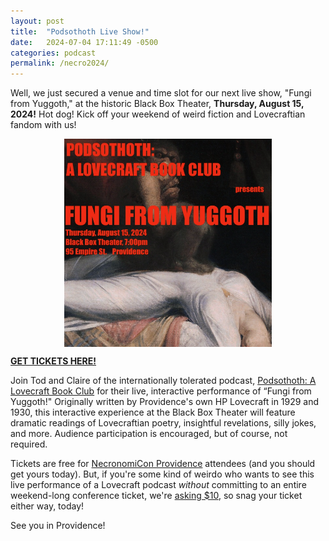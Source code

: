 ```yaml
---
layout: post
title:  "Podsothoth Live Show!"
date:   2024-07-04 17:11:49 -0500
categories: podcast
permalink: /necro2024/
---
```

Well, we just secured a venue and time slot for our next live show, "Fungi from Yuggoth,"
at the historic Black Box Theater, **Thursday, August 15, 2024!** Hot dog! Kick off your
weekend of weird fiction and Lovecraftian fandom with us!

<!-- I really have to fix this DNS nonsense -->

<a href="https://www.zeffy.com/en-US/ticketing/2f535ac3-91ad-414e-9c75-f32a837a119d">
<img src="/assets/podsothtoh-necronomicon-poster.png"
    width="66%"
     style="display: block;
     margin-left: auto;
     margin-right: auto;"
 />
 </a>

**[GET TICKETS HERE!](https://www.zeffy.com/en-US/ticketing/2f535ac3-91ad-414e-9c75-f32a837a119d)**

Join Tod and Claire of the internationally tolerated podcast, [Podsothoth: A Lovecraft Book Club](https://podsothoth.club)
for their live, interactive performance of “Fungi from Yuggoth!" Originally written by Providence's own HP Lovecraft in
1929 and 1930, this interactive experience at the Black Box Theater will feature dramatic readings of Lovecraftian poetry,
insightful revelations, silly jokes, and more. Audience participation is encouraged, but of course, not required.

Tickets are free for [NecronomiCon Providence](https://necronomicon-providence.com) attendees (and you should get yours today).
But, if you're some kind of weirdo who wants to see this live performance of a Lovecraft podcast *without* committing
to an entire weekend-long conference ticket, we're [asking $10](https://www.zeffy.com/en-US/ticketing/2f535ac3-91ad-414e-9c75-f32a837a119d),
so snag your ticket either way, today!

See you in Providence!
